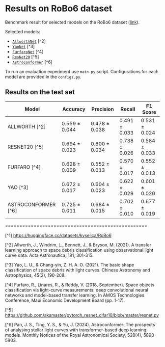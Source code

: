 # Results on RoBo6 dataset

Benchmark result for selected models on the RoBo6 dataset ([link](https://huggingface.co/datasets/kyselica/RoBo6)). 

Selected models:
- [`AllworthNet`](./modules/allworth.py) [^2] 
- [`YaoNet`](./modules/yao.py) [^3] 
- [`FurfaroNet`](./modules/furfaro.py) [^4] 
- [`ResNet20`](./modules/resnet.py) [^5]
- [`Astroconformer`](https://github.com/panjiashu/Astroconformer) [^6]


To run an evaluation experiment use `main.py` script. Configurations for each model are provided in the `configs.py`.


## Results on the test set


| Model             | Accuracy       | Precision     | Recall        | F1 Score      |
|-------------------|----------------|---------------|---------------|---------------|
| ALLWORTH [^2]       | 0.559 ± 0.044  | 0.478 ± 0.038 | 0.491 ± 0.033 | 0.531 ± 0.024 |
| RESNET20 [^5]        | 0.694 ± 0.023  | 0.600 ± 0.034 | 0.738 ± 0.026 | 0.584 ± 0.033 |
| FURFARO [^4]        | 0.628 ± 0.009  | 0.552 ± 0.013 | 0.570 ± 0.017 | 0.552 ± 0.013 |
| YAO [^3]           | 0.672 ± 0.017  | 0.604 ± 0.023 | 0.622 ± 0.029 | 0.601 ± 0.020 |
| ASTROCONFORMER [^6] | 0.725 ± 0.011  | 0.684 ± 0.015 | 0.702 ± 0.010 | 0.677 ± 0.019 |


==================================================

[^1] https://huggingface.co/datasets/kyselica/RoBo6

[^2] Allworth, J., Windrim, L., Bennett, J., & Bryson, M. (2021). A transfer learning approach to space debris classification using observational light curve data. Acta Astronautica, 181, 301-315.

[^3] Yao, L. U., & Chang-yin, Z. H. A. O. (2021). The basic shape classification of space debris with light curves. Chinese Astronomy and Astrophysics, 45(2), 190-208.

[^4] Furfaro, R., Linares, R., & Reddy, V. (2018, September). Space objects classification via light-curve measurements: deep convolutional neural networks and model-based transfer learning. In AMOS Technologies Conference, Maui Economic Development Board (pp. 1-17).

[^5] https://github.com/akamaster/pytorch_resnet_cifar10/blob/master/resnet.py

[^6] Pan, J. S., Ting, Y. S., & Yu, J. (2024). Astroconformer: The prospects of analysing stellar light curves with transformer-based deep learning models. Monthly Notices of the Royal Astronomical Society, 528(4), 5890-5903.